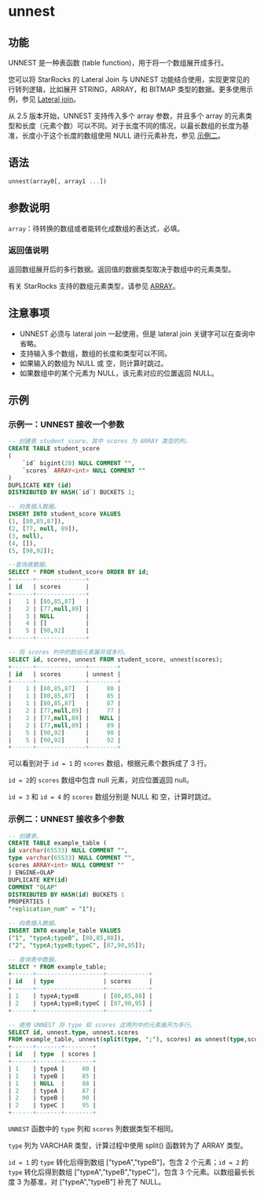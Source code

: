 # unnest

## 功能

UNNEST 是一种表函数 (table function)，用于将一个数组展开成多行。

您可以将 StarRocks 的 Lateral Join 与 UNNEST 功能结合使用，实现更常见的行转列逻辑，比如展开 STRING，ARRAY，和 BITMAP 类型的数据。更多使用示例，参见 [Lateral join](../../../using_starrocks/Lateral_join.md)。

从 2.5 版本开始，UNNEST 支持传入多个 array 参数，并且多个 array 的元素类型和长度（元素个数）可以不同。对于长度不同的情况，以最长数组的长度为基准，长度小于这个长度的数组使用 NULL 进行元素补充，参见 [示例二](#示例二unnest-接收多个参数)。

## 语法

```Haskell
unnest(array0[, array1 ...])
```

## 参数说明

`array`：待转换的数组或者能转化成数组的表达式，必填。

### 返回值说明

返回数组展开后的多行数据。返回值的数据类型取决于数组中的元素类型。

有关 StarRocks 支持的数组元素类型，请参见 [ARRAY](../../sql-statements/data-types/Array.md)。

## 注意事项

- UNNEST 必须与 lateral join 一起使用，但是 lateral join 关键字可以在查询中省略。
- 支持输入多个数组，数组的长度和类型可以不同。
- 如果输入的数组为 NULL 或 空，则计算时跳过。
- 如果数组中的某个元素为 NULL，该元素对应的位置返回 NULL。

## **示例**

### 示例一：UNNEST 接收一个参数

```SQL
-- 创建表 student_score，其中 scores 为 ARRAY 类型的列。
CREATE TABLE student_score
(
    `id` bigint(20) NULL COMMENT "",
    `scores` ARRAY<int> NULL COMMENT ""
)
DUPLICATE KEY (id)
DISTRIBUTED BY HASH(`id`) BUCKETS 1;

-- 向表插入数据。
INSERT INTO student_score VALUES
(1, [80,85,87]),
(2, [77, null, 89]),
(3, null),
(4, []),
(5, [90,92]);

--查询表数据。
SELECT * FROM student_score ORDER BY id;
+------+--------------+
| id   | scores       |
+------+--------------+
|    1 | [80,85,87]   |
|    2 | [77,null,89] |
|    3 | NULL         |
|    4 | []           |
|    5 | [90,92]      |
+------+--------------+

-- 将 scores 列中的数组元素展开成多行。
SELECT id, scores, unnest FROM student_score, unnest(scores);
+------+--------------+--------+
| id   | scores       | unnest |
+------+--------------+--------+
|    1 | [80,85,87]   |     80 |
|    1 | [80,85,87]   |     85 |
|    1 | [80,85,87]   |     87 |
|    2 | [77,null,89] |     77 |
|    2 | [77,null,89] |   NULL |
|    2 | [77,null,89] |     89 |
|    5 | [90,92]      |     90 |
|    5 | [90,92]      |     92 |
+------+--------------+--------+
```

可以看到对于 `id = 1` 的 `scores` 数组，根据元素个数拆成了 3 行。

`id = 2`的 `scores` 数组中包含 null 元素，对应位置返回 null。

`id = 3` 和 `id = 4` 的 `scores` 数组分别是 NULL 和 空，计算时跳过。

### 示例二：UNNEST 接收多个参数

```SQL
-- 创建表。
CREATE TABLE example_table (
id varchar(65533) NULL COMMENT "",
type varchar(65533) NULL COMMENT "",
scores ARRAY<int> NULL COMMENT ""
) ENGINE=OLAP
DUPLICATE KEY(id)
COMMENT "OLAP"
DISTRIBUTED BY HASH(id) BUCKETS 1
PROPERTIES (
"replication_num" = "1");

-- 向表插入数据。
INSERT INTO example_table VALUES
("1", "typeA;typeB", [80,85,88]),
("2", "typeA;typeB;typeC", [87,90,95]);

-- 查询表中数据。
SELECT * FROM example_table;
+------+-------------------+------------+
| id   | type              | scores     |
+------+-------------------+------------+
| 1    | typeA;typeB       | [80,85,88] |
| 2    | typeA;typeB;typeC | [87,90,95] |
+------+-------------------+------------+

-- 使用 UNNEST 将 type 和 scores 这两列中的元素展开为多行。
SELECT id, unnest.type, unnest.scores
FROM example_table, unnest(split(type, ";"), scores) as unnest(type,scores);
+------+-------+--------+
| id   | type  | scores |
+------+-------+--------+
| 1    | typeA |     80 |
| 1    | typeB |     85 |
| 1    | NULL  |     88 |
| 2    | typeA |     87 |
| 2    | typeB |     90 |
| 2    | typeC |     95 |
+------+-------+--------+
```

`UNNEST` 函数中的 `type` 列和 `scores` 列数据类型不相同。

`type` 列为 VARCHAR 类型，计算过程中使用 split() 函数转为了 ARRAY 类型。

`id = 1` 的 `type` 转化后得到数组 ["typeA","typeB"]，包含 2 个元素；`id = 2` 的 `type` 转化后得到数组 ["typeA","typeB","typeC"]，包含 3 个元素。以数组最长长度 3 为基准，对 ["typeA","typeB"] 补充了 NULL。
